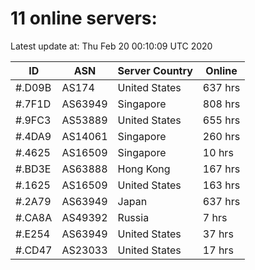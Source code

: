 # 11 online servers:

Latest update at: Thu Feb 20 00:10:09 UTC 2020

| ID | ASN | Server Country | Online |
| -- | --- | -------------- | ------ |
| #.D09B | AS174 | United States | 637 hrs |
| #.7F1D | AS63949 | Singapore | 808 hrs |
| #.9FC3 | AS53889 | United States | 655 hrs |
| #.4DA9 | AS14061 | Singapore | 260 hrs |
| #.4625 | AS16509 | Singapore | 10 hrs |
| #.BD3E | AS63888 | Hong Kong | 167 hrs |
| #.1625 | AS16509 | United States | 163 hrs |
| #.2A79 | AS63949 | Japan | 637 hrs |
| #.CA8A | AS49392 | Russia | 7 hrs |
| #.E254 | AS63949 | United States | 37 hrs |
| #.CD47 | AS23033 | United States | 17 hrs |

